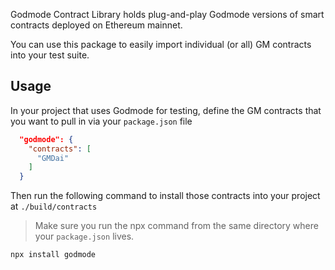 Godmode Contract Library holds plug-and-play Godmode versions of smart contracts
deployed on Ethereum mainnet.

You can use this package to easily import individual (or all) GM contracts into
your test suite.

## Usage

In your project that uses Godmode for testing, define the GM contracts that you
want to pull in via your `package.json` file

```json
  "godmode": {
    "contracts": [
      "GMDai"
    ]
  }
```

Then run the following command to install those contracts into your project at `./build/contracts`
> Make sure you run the npx command from the same directory where your `package.json` lives.

```sh
npx install godmode
```

